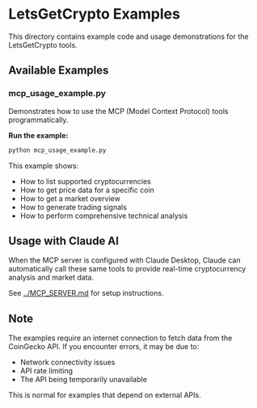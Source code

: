 # LetsGetCrypto Examples

This directory contains example code and usage demonstrations for the LetsGetCrypto tools.

## Available Examples

### mcp_usage_example.py

Demonstrates how to use the MCP (Model Context Protocol) tools programmatically.

**Run the example:**
```bash
python mcp_usage_example.py
```

This example shows:
- How to list supported cryptocurrencies
- How to get price data for a specific coin
- How to get a market overview
- How to generate trading signals
- How to perform comprehensive technical analysis

## Usage with Claude AI

When the MCP server is configured with Claude Desktop, Claude can automatically call these same tools to provide real-time cryptocurrency analysis and market data.

See [../MCP_SERVER.md](../MCP_SERVER.md) for setup instructions.

## Note

The examples require an internet connection to fetch data from the CoinGecko API. If you encounter errors, it may be due to:
- Network connectivity issues
- API rate limiting
- The API being temporarily unavailable

This is normal for examples that depend on external APIs.
